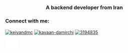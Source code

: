 <h3 align="center">A backend developer from Iran</h3>

<h3 align="left">Connect with me:</h3>
<p align="left">
<a href="https://twitter.com/keivandmc" target="blank"><img align="center" src="https://raw.githubusercontent.com/rahuldkjain/github-profile-readme-generator/master/src/images/icons/Social/twitter.svg" alt="keivandmc" height="30" width="40" /></a>
<a href="https://linkedin.com/in/kavaan-damirchi" target="blank"><img align="center" src="https://raw.githubusercontent.com/rahuldkjain/github-profile-readme-generator/master/src/images/icons/Social/linked-in-alt.svg" alt="kavaan-damirchi" height="30" width="40" /></a>
<a href="https://stackoverflow.com/users/3194835" target="blank"><img align="center" src="https://raw.githubusercontent.com/rahuldkjain/github-profile-readme-generator/master/src/images/icons/Social/stack-overflow.svg" alt="3194835" height="30" width="40" /></a>
</p>
<a href="https://medium.com/@KeivanDamirchi" target="blank"><img align="center" src="https://github.com/Medium/medium-logos/blob/master/01_Logo/02_White/PNG/RGB/Medium-Logo-White-RGB@1x.png?raw=true" alt="3194835" height="30" width="40" /></a>
</p>

